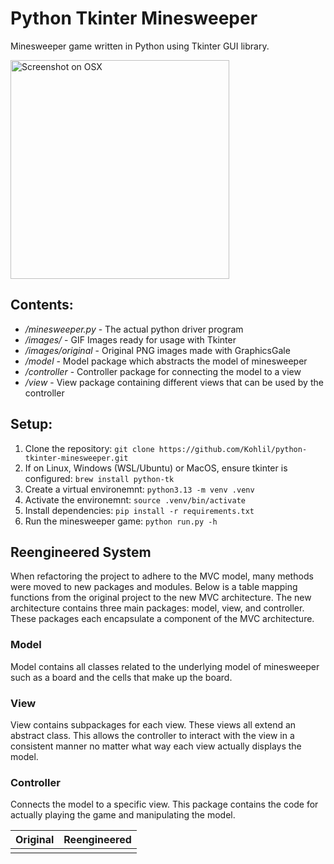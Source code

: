 # Python Tkinter Minesweeper

Minesweeper game written in Python using Tkinter GUI library.

<img src="https://i.imgur.com/8JwCyAQ.png" alt="Screenshot on OSX" height="350"/>

## Contents:
- */minesweeper.py* - The actual python driver program
- */images/* - GIF Images ready for usage with Tkinter
- */images/original* - Original PNG images made with GraphicsGale
- */model* - Model package which abstracts the model of minesweeper
- */controller* - Controller package for connecting the model to a view
- */view* - View package containing different views that can be used by the controller

## Setup:
1. Clone the repository: `git clone https://github.com/Kohlil/python-tkinter-minesweeper.git`
2. If on Linux, Windows (WSL/Ubuntu) or MacOS, ensure tkinter is configured: `brew install python-tk`
3. Create a virtual environemnt: `python3.13 -m venv .venv`
4. Activate the environemnt: `source .venv/bin/activate`
5. Install dependencies: `pip install -r requirements.txt`
6. Run the minesweeper game: `python run.py -h`

## Reengineered System
When refactoring the project to adhere to the MVC model, many methods were moved to new packages and modules.
Below is a table mapping functions from the original project to the new MVC architecture. The new architecture contains three main packages: model, view, and controller.
These packages each encapsulate a component of the MVC architecture.

### Model
Model contains all classes related to the underlying model of minesweeper such as a board and the cells that make up the board.

### View
View contains subpackages for each view. These views all extend an abstract class. This allows the controller to interact with the view in a consistent manner no matter what way each view actually displays the model.

### Controller
Connects the model to a specific view. This package contains the code for actually playing the game and manipulating the model.

|Original|Reengineered|
|---|---|
|||
